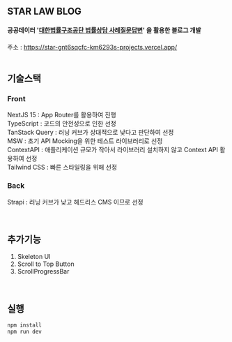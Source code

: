 ## STAR LAW BLOG

#### 공공데이터 '[대한법률구조공단 법률상담 사례질문답변](https://www.data.go.kr/iim/api/multiCloudApiRequestForm.do?publicDataDetailPk=uddi:8cd2b144-a393-45fb-92da-acf6ceaf8b74&isBusinessApply=N)' 을 활용한 블로그 개발
주소 : https://star-gnt6sqcfc-km6293s-projects.vercel.app/
<br /><br/>


## 기술스택

### Front

NextJS 15 : App Router를 활용하여 진행
<br />
TypeScript : 코드의 안전성으로 인한 선정
<br />
TanStack Query : 러닝 커브가 상대적으로 낮다고 판단하여 선정
<br />
MSW : 초기 API Mocking을 위한 테스트 라이브러리로 선정
<br />
ContextAPI : 애플리케이션 규모가 작아서 라이브러리 설치하지 않고 Context API 활용하여 선정
<br />
Tailwind CSS : 빠른 스타일링을 위해 선정
<br />

### Back
Strapi : 러닝 커브가 낮고 헤드리스 CMS 이므로 선정

<br/>

## 추가기능
1. Skeleton UI
2. Scroll to Top Button
3. ScrollProgressBar

<br />



## 실행
```bash
npm install
npm run dev
```

